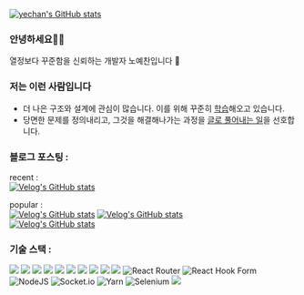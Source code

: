 [![yechan's GitHub stats](https://github-readme-stats.vercel.app/api?username=noy3928&hide=stars,issues&show_icons=true&count_private=true&theme=tokyonight)](https://github.com/noy3928/github-readme-stats)


### 안녕하세요👋🏻 
 열정보다 꾸준함을 신뢰하는 개발자 노예찬입니다 🐢

### 저는 이런 사람입니다

- 더 나은 구조와 설계에 관심이 많습니다. 이를 위해 꾸준히 [학습](https://github.com/noy3928/TIL#%ED%81%B4%EB%A6%B0-%EC%95%84%ED%82%A4%ED%85%8D%EC%B2%98)해오고 있습니다.  
- 당면한 문제를 정의내리고, 그것을 해결해나가는 과정을 [글로 풀어내는 일](https://velog.io/@yesbb)을 선호합니다. 


### 블로그 포스팅 : 
recent :   
[![Velog's GitHub stats](https://velog-readme-stats.vercel.app/api?name=yesbb&slug=객체지향의-관점으로-바라본-리액트-고급-패턴-Compound-component-Render-props)]([https://velog.io/@yesbb](https://velog.io/@yesbb/%EA%B0%9D%EC%B2%B4%EC%A7%80%ED%96%A5%EC%9D%98-%EA%B4%80%EC%A0%90%EC%9C%BC%EB%A1%9C-%EB%B0%94%EB%9D%BC%EB%B3%B8-%EB%A6%AC%EC%95%A1%ED%8A%B8-%EA%B3%A0%EA%B8%89-%ED%8C%A8%ED%84%B4-Compound-component-Render-props))

popular :    
[![Velog's GitHub stats](https://velog-readme-stats.vercel.app/api?name=yesbb&slug=리액트에서-의존성-역전-원칙을-적용해보았다feat.-좋은설계란무엇일까)]([https://velog.io/@yesbb/Nextjs%EC%97%90%EC%84%9C-%EC%9D%B4%EB%AF%B8%EC%A7%80-%EC%B5%9C%EC%A0%81%ED%99%94%ED%95%98%EA%B8%B0](https://velog.io/@yesbb/%EB%A6%AC%EC%95%A1%ED%8A%B8%EC%97%90%EC%84%9C-%EC%9D%98%EC%A1%B4%EC%84%B1-%EC%97%AD%EC%A0%84-%EC%9B%90%EC%B9%99%EC%9D%84-%EC%A0%81%EC%9A%A9%ED%95%B4%EB%B3%B4%EC%95%98%EB%8B%A4feat.-%EC%A2%8B%EC%9D%80%EC%84%A4%EA%B3%84%EB%9E%80%EB%AC%B4%EC%97%87%EC%9D%BC%EA%B9%8C))   
[![Velog's GitHub stats](https://velog-readme-stats.vercel.app/api?name=yesbb&slug=Nextjs에서-이미지-최적화하기)](https://velog.io/@yesbb/Nextjs%EC%97%90%EC%84%9C-%EC%9D%B4%EB%AF%B8%EC%A7%80-%EC%B5%9C%EC%A0%81%ED%99%94%ED%95%98%EA%B8%B0)   
[![Velog's GitHub stats](https://velog-readme-stats.vercel.app/api?name=yesbb&slug=virtual-dom의-성능이-더-좋은이유)](https://velog.io/@yesbb/virtual-dom%EC%9D%98-%EC%84%B1%EB%8A%A5%EC%9D%B4-%EB%8D%94-%EC%A2%8B%EC%9D%80%EC%9D%B4%EC%9C%A0)

### 기술 스택 :

<img src="https://img.shields.io/badge/javascript-F7DF1E?style=for-the-badge&logo=javascript&logoColor=black"> <img src="https://img.shields.io/badge/react-61DAFB?style=for-the-badge&logo=react&logoColor=black"> <img src="https://img.shields.io/badge/typescript-3178C6?style=for-the-badge&logo=typescript&logoColor=black"> <img src="https://img.shields.io/badge/Next-black?style=for-the-badge&logo=next.js&logoColor=white"/> <img src="https://img.shields.io/badge/github%20actions-%232671E5.svg?style=for-the-badge&logo=githubactions&logoColor=white"/> <img src="https://img.shields.io/badge/redux-%23593d88.svg?style=for-the-badge&logo=redux&logoColor=white" /> <img src="https://img.shields.io/badge/-jest-%23C21325?style=for-the-badge&logo=jest&logoColor=white" /> <img src="https://img.shields.io/badge/-TestingLibrary-%23E33332?style=for-the-badge&logo=testing-library&logoColor=white"/> <img src="https://img.shields.io/badge/React%20Hook%20Form-%23EC5990.svg?style=for-the-badge&logo=reacthookform&logoColor=white"/> <img src="https://img.shields.io/badge/MUI-%230081CB.svg?style=for-the-badge&logo=mui&logoColor=white"/> ![React Router](https://img.shields.io/badge/React_Router-CA4245?style=for-the-badge&logo=react-router&logoColor=white)
![React Hook Form](https://img.shields.io/badge/React%20Hook%20Form-%23EC5990.svg?style=for-the-badge&logo=reacthookform&logoColor=white) ![NodeJS](https://img.shields.io/badge/node.js-6DA55F?style=for-the-badge&logo=node.js&logoColor=white) ![Socket.io](https://img.shields.io/badge/Socket.io-black?style=for-the-badge&logo=socket.io&badgeColor=010101) ![Yarn](https://img.shields.io/badge/yarn-%232C8EBB.svg?style=for-the-badge&logo=yarn&logoColor=white) ![Selenium](https://img.shields.io/badge/-selenium-%43B02A?style=for-the-badge&logo=selenium&logoColor=white) <img src="https://img.shields.io/badge/MongoDB-%234ea94b.svg?style=for-the-badge&logo=mongodb&logoColor=white"/>





